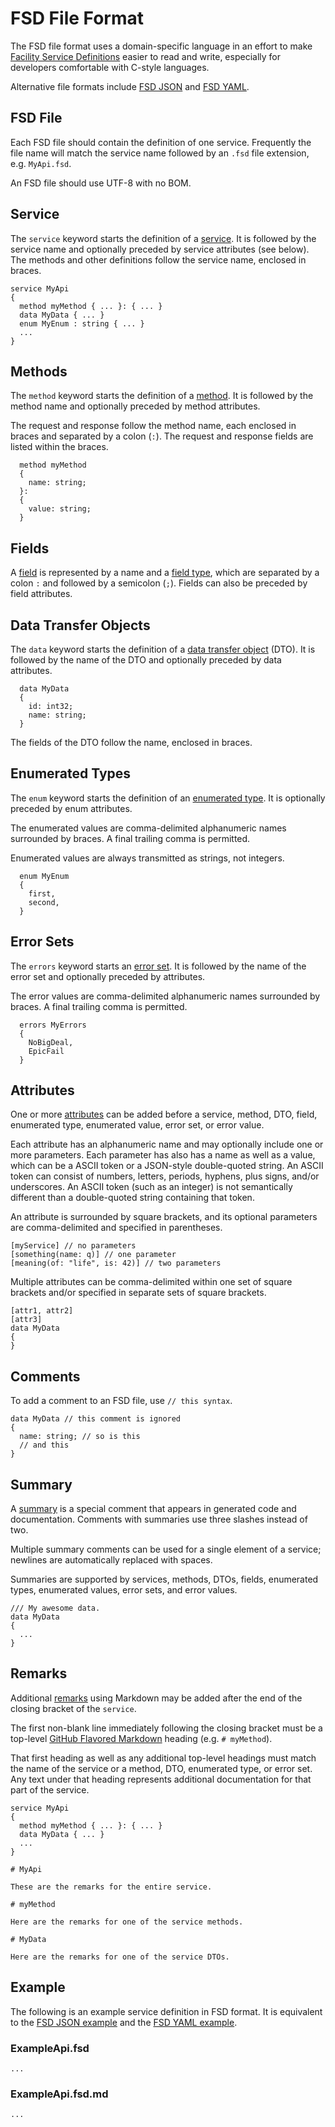 # FSD File Format

The FSD file format uses a domain-specific language in an effort to make [Facility Service Definitions](Specification.md) easier to read and write, especially for developers comfortable with C-style languages.

Alternative file formats include [FSD JSON](FsdJson.md) and [FSD YAML](FsdYaml.md).

## FSD File

Each FSD file should contain the definition of one service. Frequently the file name will match the service name followed by an `.fsd` file extension, e.g. `MyApi.fsd`.

An FSD file should use UTF-8 with no BOM.

## Service

The `service` keyword starts the definition of a [service](Specification.md#service). It is followed by the service name and optionally preceded by service attributes (see below). The methods and other definitions follow the service name, enclosed in braces.

```
service MyApi
{
  method myMethod { ... }: { ... }
  data MyData { ... }
  enum MyEnum : string { ... }
  ...
}
```

## Methods

The `method` keyword starts the definition of a [method](Specification.md#methods). It is followed by the method name and optionally preceded by method attributes.

The request and response follow the method name, each enclosed in braces and separated by a colon (`:`). The request and response fields are listed within the braces.

```
  method myMethod
  {
    name: string;
  }:
  {
    value: string;
  }
```

## Fields

A [field](Specification.md#fields) is represented by a name and a [field type](Specification.md#field-types), which are separated by a colon `:` and followed by a semicolon (`;`). Fields can also be preceded by field attributes.

## Data Transfer Objects

The `data` keyword starts the definition of a [data transfer object](Specification.md#data-transfer-objects) (DTO). It is followed by the name of the DTO and optionally preceded by data attributes.

```
  data MyData
  {
    id: int32;
    name: string;
  }
```

The fields of the DTO follow the name, enclosed in braces.

## Enumerated Types

The `enum` keyword starts the definition of an [enumerated type](Specification.md#enumerated-types). It is optionally preceded by enum attributes.

The enumerated values are comma-delimited alphanumeric names surrounded by braces. A final trailing comma is permitted.

Enumerated values are always transmitted as strings, not integers.

```
  enum MyEnum
  {
    first,
    second,
  }
```

## Error Sets

The `errors` keyword starts an [error set](Specification.md#error-sets). It is followed by the name of the error set and optionally preceded by attributes.

The error values are comma-delimited alphanumeric names surrounded by braces. A final trailing comma is permitted.

```
  errors MyErrors
  {
    NoBigDeal,
    EpicFail
  }
```

## Attributes

One or more [attributes](Specification.md#attributes) can be added before a service, method, DTO, field, enumerated type, enumerated value, error set, or error value.

Each attribute has an alphanumeric name and may optionally include one or more parameters. Each parameter has also has a name as well as a value, which can be a ASCII token or a JSON-style double-quoted string. An ASCII token can consist of numbers, letters, periods, hyphens, plus signs, and/or underscores. An ASCII token (such as an integer) is not semantically different than a double-quoted string containing that token.

An attribute is surrounded by square brackets, and its optional parameters are comma-delimited and specified in parentheses.

```
[myService] // no parameters
[something(name: q)] // one parameter
[meaning(of: "life", is: 42)] // two parameters
```

Multiple attributes can be comma-delimited within one set of square brackets and/or specified in separate sets of square brackets.

```
[attr1, attr2]
[attr3]
data MyData
{
}
```

## Comments

To add a comment to an FSD file, use `// this syntax`.

```
data MyData // this comment is ignored
{
  name: string; // so is this
  // and this
}
```

## Summary

A [summary](Specification.md#summary) is a special comment that appears in generated code and documentation. Comments with summaries use three slashes instead of two.

Multiple summary comments can be used for a single element of a service; newlines are automatically replaced with spaces.

Summaries are supported by services, methods, DTOs, fields, enumerated types, enumerated values, error sets, and error values.

```
/// My awesome data.
data MyData
{
  ...
}
```

## Remarks

Additional [remarks](Specification.md#remarks) using Markdown may be added after the end of the closing bracket of the `service`.

The first non-blank line immediately following the closing bracket must be a top-level [GitHub Flavored Markdown](https://guides.github.com/features/mastering-markdown/) heading (e.g. `# myMethod`).

That first heading as well as any additional top-level headings must match the name of the service or a method, DTO, enumerated type, or error set. Any text under that heading represents additional documentation for that part of the service.

```
service MyApi
{
  method myMethod { ... }: { ... }
  data MyData { ... }
  ...
}

# MyApi

These are the remarks for the entire service.

# myMethod

Here are the remarks for one of the service methods.

# MyData

Here are the remarks for one of the service DTOs.
```

## Example

The following is an example service definition in FSD format. It is equivalent to the [FSD JSON example](FsdJson.md#example) and the [FSD YAML example](FsdYaml.md#example).

### ExampleApi.fsd

```
...
```

### ExampleApi.fsd.md

```
...
```
